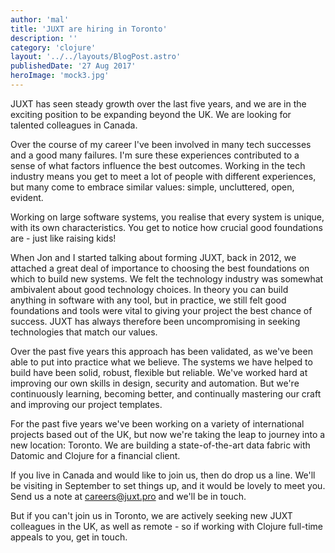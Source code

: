 ```yaml
---
author: 'mal'
title: 'JUXT are hiring in Toronto'
description: ''
category: 'clojure'
layout: '../../layouts/BlogPost.astro'
publishedDate: '27 Aug 2017'
heroImage: 'mock3.jpg'
---
```


JUXT has seen steady growth over the last five years, and we are in the
exciting position to be expanding beyond the UK. We are looking for
talented colleagues in Canada.

Over the course of my career I've been involved in many tech successes
and a good many failures. I'm sure these experiences contributed to a
sense of what factors influence the best outcomes. Working in the tech
industry means you get to meet a lot of people with different
experiences, but many come to embrace similar values: simple,
uncluttered, open, evident.

Working on large software systems, you realise that every system is
unique, with its own characteristics. You get to notice how crucial good
foundations are - just like raising kids!

When Jon and I started talking about forming JUXT, back in 2012, we
attached a great deal of importance to choosing the best foundations on
which to build new systems. We felt the technology industry was somewhat
ambivalent about good technology choices. In theory you can build
anything in software with any tool, but in practice, we still felt good
foundations and tools were vital to giving your project the best chance
of success. JUXT has always therefore been uncompromising in seeking
technologies that match our values.

Over the past five years this approach has been validated, as we've been
able to put into practice what we believe. The systems we have helped to
build have been solid, robust, flexible but reliable. We've worked hard
at improving our own skills in design, security and automation. But
we're continuously learning, becoming better, and continually mastering
our craft and improving our project templates.

For the past five years we've been working on a variety of international
projects based out of the UK, but now we're taking the leap to journey
into a new location: Toronto. We are building a state-of-the-art data
fabric with Datomic and Clojure for a financial client.

If you live in Canada and would like to join us, then do drop us a line.
We'll be visiting in September to set things up, and it would be lovely
to meet you. Send us a note at <careers@juxt.pro> and we'll be in touch.

But if you can't join us in Toronto, we are actively seeking new JUXT
colleagues in the UK, as well as remote - so if working with Clojure
full-time appeals to you, get in touch.
